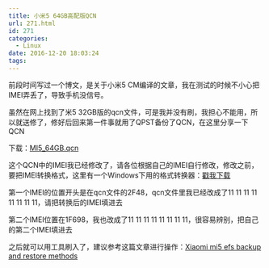 ```yaml
---
title: 小米5 64GB高配版QCN
url: 271.html
id: 271
categories:
  - Linux
date: 2016-12-20 18:03:24
tags:
---
```


前段时间写过一个博文，是关于小米5 CM编译的文章，我在测试的时候不小心把IMEI弄丢了，导致手机没信号。

  

虽然在网上找到了米5 32GB版的qcn文件，可是我并没有刷，我担心不能用，所以就送修了，修好后回来第一件事就用了QPST备份了QCN，在这里分享一下QCN

下载：[MI5_64GB.qcn](/files/mi5_64GB.zip)

这个QCN中的IMEI我已经修改了，请各位根据自己的IMEI自行修改，修改之前，要把IMEI转换格式，这里有一个Windows下用的格式转换器：[戳我下载](/files/IEMI_converter.rar)  

第一个IMEI的位置开头是在qcn文件的2F48，qcn文件里我已经改成了11 11 11 11 11 11 11 11，请把转换后的IMEI填进去

第二个IMEI位置在1F698，我也改成了11 11 11 11 11 11 11 11，很容易辨别，把自己的第二个IMEI填进去

之后就可以用工具刷入了，建议参考这篇文章进行操作：[Xiaomi mi5 efs backup and restore methods](http://forum.xda-developers.com/mi-5/how-to/xiaomi-mi5-efs-backup-restore-methods-t3432730)
